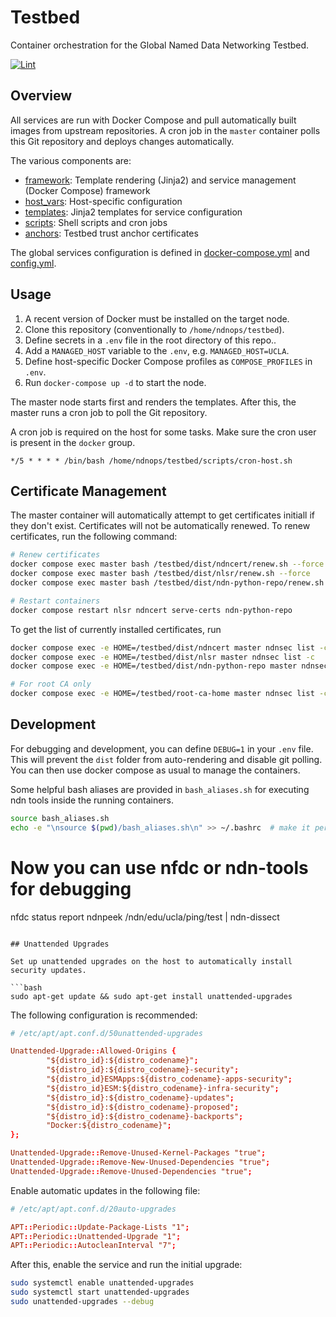 # Testbed

Container orchestration for the Global Named Data Networking Testbed.

[![Lint](https://github.com/UCLA-IRL/testbed/actions/workflows/lint.yml/badge.svg)](https://github.com/UCLA-IRL/testbed/actions/workflows/lint.yml)

## Overview

All services are run with Docker Compose and pull automatically built images from upstream repositories. A cron job in the `master` container polls this Git repository and deploys changes automatically.

The various components are:
- [framework](./framework/): Template rendering (Jinja2) and service management (Docker Compose) framework
- [host_vars](./host_vars/): Host-specific configuration
- [templates](./templates/): Jinja2 templates for service configuration
- [scripts](./scripts/): Shell scripts and cron jobs
- [anchors](./anchors/): Testbed trust anchor certificates

The global services configuration is defined in [docker-compose.yml](docker-compose.yml) and [config.yml](config.yml).

## Usage

1. A recent version of Docker must be installed on the target node.
1. Clone this repository (conventionally to `/home/ndnops/testbed`).
1. Define secrets in a `.env` file in the root directory of this repo..
1. Add a `MANAGED_HOST` variable to the `.env`, e.g. `MANAGED_HOST=UCLA`.
1. Define host-specific Docker Compose profiles as `COMPOSE_PROFILES` in `.env`.
1. Run `docker-compose up -d` to start the node.

The master node starts first and renders the templates. After this, the master runs a cron job to poll the Git repository.

A cron job is required on the host for some tasks. Make sure the cron user is present in the `docker` group.

```cron
*/5 * * * * /bin/bash /home/ndnops/testbed/scripts/cron-host.sh
```

## Certificate Management

The master container will automatically attempt to get certificates initiall if they don't exist. Certificates will not be automatically renewed. To renew certificates, run the following command:

```bash
# Renew certificates
docker compose exec master bash /testbed/dist/ndncert/renew.sh --force
docker compose exec master bash /testbed/dist/nlsr/renew.sh --force
docker compose exec master bash /testbed/dist/ndn-python-repo/renew.sh --force

# Restart containers
docker compose restart nlsr ndncert serve-certs ndn-python-repo
```

To get the list of currently installed certificates, run

```bash
docker compose exec -e HOME=/testbed/dist/ndncert master ndnsec list -c
docker compose exec -e HOME=/testbed/dist/nlsr master ndnsec list -c
docker compose exec -e HOME=/testbed/dist/ndn-python-repo master ndnsec list -c

# For root CA only
docker compose exec -e HOME=/testbed/root-ca-home master ndnsec list -c
```

## Development

For debugging and development, you can define `DEBUG=1` in your `.env` file. This will prevent the `dist` folder from auto-rendering and disable git polling. You can then use docker compose as usual to manage the containers.

Some helpful bash aliases are provided in `bash_aliases.sh` for executing ndn tools inside the running containers.

```bash
source bash_aliases.sh
echo -e "\nsource $(pwd)/bash_aliases.sh\n" >> ~/.bashrc  # make it permanent
```

# Now you can use nfdc or ndn-tools for debugging
nfdc status report
ndnpeek /ndn/edu/ucla/ping/test | ndn-dissect
```

## Unattended Upgrades

Set up unattended upgrades on the host to automatically install security updates.

```bash
sudo apt-get update && sudo apt-get install unattended-upgrades
```

The following configuration is recommended:

```conf
# /etc/apt/apt.conf.d/50unattended-upgrades

Unattended-Upgrade::Allowed-Origins {
        "${distro_id}:${distro_codename}";
        "${distro_id}:${distro_codename}-security";
        "${distro_id}ESMApps:${distro_codename}-apps-security";
        "${distro_id}ESM:${distro_codename}-infra-security";
        "${distro_id}:${distro_codename}-updates";
        "${distro_id}:${distro_codename}-proposed";
        "${distro_id}:${distro_codename}-backports";
        "Docker:${distro_codename}";
};

Unattended-Upgrade::Remove-Unused-Kernel-Packages "true";
Unattended-Upgrade::Remove-New-Unused-Dependencies "true";
Unattended-Upgrade::Remove-Unused-Dependencies "true";
```

Enable automatic updates in the following file:

```conf
# /etc/apt/apt.conf.d/20auto-upgrades

APT::Periodic::Update-Package-Lists "1";
APT::Periodic::Unattended-Upgrade "1";
APT::Periodic::AutocleanInterval "7";
```

After this, enable the service and run the initial upgrade:

```bash
sudo systemctl enable unattended-upgrades
sudo systemctl start unattended-upgrades
sudo unattended-upgrades --debug
```

